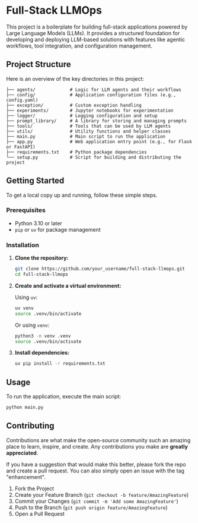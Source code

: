 # Full-Stack LLMOps

This project is a boilerplate for building full-stack applications powered by Large Language Models (LLMs). It provides a structured foundation for developing and deploying LLM-based solutions with features like agentic workflows, tool integration, and configuration management.

## Project Structure

Here is an overview of the key directories in this project:

```
├── agents/             # Logic for LLM agents and their workflows
├── config/             # Application configuration files (e.g., config.yaml)
├── exception/          # Custom exception handling
├── experiments/        # Jupyter notebooks for experimentation
├── logger/             # Logging configuration and setup
├── prompt_library/     # A library for storing and managing prompts
├── tools/              # Tools that can be used by LLM agents
├── utils/              # Utility functions and helper classes
├── main.py             # Main script to run the application
├── app.py              # Web application entry point (e.g., for Flask or FastAPI)
├── requirements.txt    # Python package dependencies
└── setup.py            # Script for building and distributing the project
```

## Getting Started

To get a local copy up and running, follow these simple steps.

### Prerequisites

*   Python 3.10 or later
*   `pip` or `uv` for package management

### Installation

1.  **Clone the repository:**
    ```bash
    git clone https://github.com/your_username/full-stack-llmops.git
    cd full-stack-llmops
    ```

2.  **Create and activate a virtual environment:**

    Using `uv`:
    ```bash
    uv venv
    source .venv/bin/activate
    ```

    Or using `venv`:
    ```bash
    python3 -m venv .venv
    source .venv/bin/activate
    ```

3.  **Install dependencies:**
    ```bash
    uv pip install -r requirements.txt
    ```

## Usage

To run the application, execute the main script:

```bash
python main.py
```

## Contributing

Contributions are what make the open-source community such an amazing place to learn, inspire, and create. Any contributions you make are **greatly appreciated**.

If you have a suggestion that would make this better, please fork the repo and create a pull request. You can also simply open an issue with the tag "enhancement".

1.  Fork the Project
2.  Create your Feature Branch (`git checkout -b feature/AmazingFeature`)
3.  Commit your Changes (`git commit -m 'Add some AmazingFeature'`)
4.  Push to the Branch (`git push origin feature/AmazingFeature`)
5.  Open a Pull Request